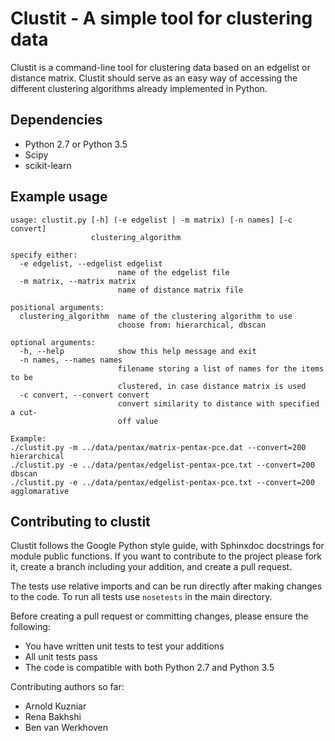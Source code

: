 Clustit - A simple tool for clustering data
===========================================

Clustit is a command-line tool for clustering data based on an edgelist or distance matrix.
Clustit should serve as an easy way of accessing the different clustering algorithms already implemented in Python.

Dependencies
------------
 * Python 2.7 or Python 3.5
 * Scipy
 * scikit-learn

Example usage
-------------
```
usage: clustit.py [-h] (-e edgelist | -m matrix) [-n names] [-c convert]
                  clustering_algorithm

specify either:
  -e edgelist, --edgelist edgelist
                        name of the edgelist file
  -m matrix, --matrix matrix
                        name of distance matrix file

positional arguments:
  clustering_algorithm  name of the clustering algorithm to use
                        choose from: hierarchical, dbscan

optional arguments:
  -h, --help            show this help message and exit
  -n names, --names names
                        filename storing a list of names for the items to be
                        clustered, in case distance matrix is used
  -c convert, --convert convert
                        convert similarity to distance with specified a cut-
                        off value

Example:
./clustit.py -m ../data/pentax/matrix-pentax-pce.dat --convert=200 hierarchical
./clustit.py -e ../data/pentax/edgelist-pentax-pce.txt --convert=200 dbscan
./clustit.py -e ../data/pentax/edgelist-pentax-pce.txt --convert=200 agglomarative
```

Contributing to clustit
-----------------------
Clustit follows the Google Python style guide, with Sphinxdoc docstrings for module public functions. If you want to
contribute to the project please fork it, create a branch including your addition, and create a pull request.

The tests use relative imports and can be run directly after making
changes to the code. To run all tests use `nosetests` in the main directory.

Before creating a pull request or committing changes, please ensure the following:
* You have written unit tests to test your additions
* All unit tests pass
* The code is compatible with both Python 2.7 and Python 3.5

Contributing authors so far:
* Arnold Kuzniar
* Rena Bakhshi
* Ben van Werkhoven

